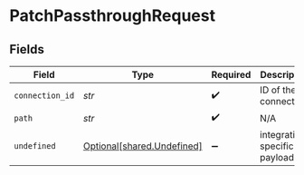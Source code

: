 # PatchPassthroughRequest


## Fields

| Field                                                          | Type                                                           | Required                                                       | Description                                                    |
| -------------------------------------------------------------- | -------------------------------------------------------------- | -------------------------------------------------------------- | -------------------------------------------------------------- |
| `connection_id`                                                | *str*                                                          | :heavy_check_mark:                                             | ID of the connection                                           |
| `path`                                                         | *str*                                                          | :heavy_check_mark:                                             | N/A                                                            |
| `undefined`                                                    | [Optional[shared.Undefined]](../../models/shared/undefined.md) | :heavy_minus_sign:                                             | integration-specific payload                                   |